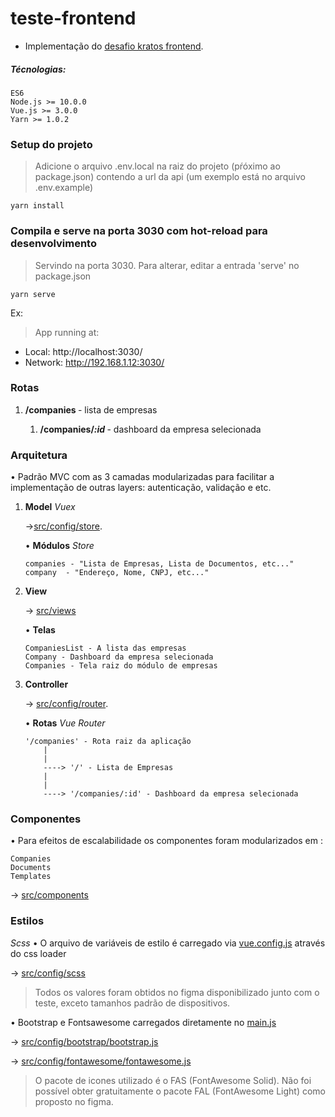 # teste-frontend
* Implementação do [desafio kratos frontend](https://github.com/somoskratos/test-frontend "kratos frontend").

##### Técnologias:
```
ES6
Node.js >= 10.0.0
Vue.js >= 3.0.0 
Yarn >= 1.0.2
```
### Setup do projeto
> Adicione o arquivo .env.local na raiz do projeto (pŕóximo ao package.json) contendo a url da api (um exemplo está no arquivo .env.example)

``` 
yarn install
```

### Compila e serve na porta 3030 com hot-reload para desenvolvimento
> Servindo na porta 3030. Para alterar, editar a entrada 'serve' no package.json

```
yarn serve
```
Ex:
>App running at:
  - Local:   http://localhost:3030/
  - Network: http://192.168.1.12:3030/

### Rotas 
<ol>
<li><b>/companies </b> - lista de empresas</li>
	<ol>
	<li><b>/companies/<i>:id</i> </b> - dashboard da empresa selecionada</li>
	</ol>
</ol>

### Arquitetura
• Padrão MVC com as 3 camadas modularizadas para facilitar a implementação de outras layers: autenticação, validação e etc.

<html>
<ol>
<li> <b>Model</b> <i>Vuex</i>

->[src/config/store](https://github.com/Thrashattack/test-frontend/tree/teste-carlos-cunha/src/config/store "src/config/store").

• <b>Módulos</b> <i>Store</i>

``` 
companies - "Lista de Empresas, Lista de Documentos, etc..." 
company  - "Endereço, Nome, CNPJ, etc..." 
``` 

</li> 
<li> <b>View</b> 

-> [src/views](https://github.com/Thrashattack/test-frontend/tree/teste-carlos-cunha/src/views "src/views")

• <b>Telas</b>

```
CompaniesList - A lista das empresas
Company - Dashboard da empresa selecionada
Companies - Tela raiz do módulo de empresas
```

</li>
<li> <b>Controller</b>

-> [src/config/router](https://github.com/Thrashattack/test-frontend/tree/teste-carlos-cunha/src/config/router "src/config/router").

• <b>Rotas</b> <i>Vue Router</i>

```
'/companies' - Rota raiz da aplicação
	|
	|
	----> '/' - Lista de Empresas
	|
	|
	----> '/companies/:id' - Dashboard da empresa selecionada
```

</li>
</ol>

### Componentes

• Para efeitos de escalabilidade os componentes foram modularizados em :
```
Companies
Documents
Templates
```
-> [src/components](https://github.com/Thrashattack/test-frontend/tree/teste-carlos-cunha/src/components "src/components")

### Estilos 
<i>Scss</i>
• O arquivo de variáveis de estilo é carregado via [vue.config.js](https://github.com/Thrashattack/test-frontend/blob/teste-carlos-cunha/vue.config.js) através do css loader

-> [src/config/scss](https://github.com/Thrashattack/test-frontend/tree/teste-carlos-cunha/src/config/scss "src/config/scss")

> Todos os valores foram obtidos no figma disponibilizado junto com o teste, exceto tamanhos padrão de dispositivos.

• Bootstrap e Fontsawesome carregados diretamente no [main.js](https://github.com/Thrashattack/test-frontend/blob/teste-carlos-cunha/src/main.js "main.js")

-> [src/config/bootstrap/bootstrap.js](https://github.com/Thrashattack/test-frontend/tree/teste-carlos-cunha/src/config/bootstrap/bootstrap.js "src/config/bootstrap/boostrap.js")

-> [src/config/fontawesome/fontawesome.js](https://github.com/Thrashattack/test-frontend/tree/teste-carlos-cunha/src/config/fontawesome/fontawesome.js "src/config/fontawesome/fontawesome.js")

> O pacote de icones utilizado é o FAS (FontAwesome Solid). Não foi possível obter gratuitamente o pacote FAL (FontAwesome Light) como proposto no figma.



[kratosfrontend]: https://github.com/somoskratos/test-frontend "kratos frontend"
[src/config/store]: https://github.com/Thrashattack/test-frontend/tree/teste-carlos-cunha/src/config/store "src/config/store"
[src/views]: https://github.com/Thrashattack/test-frontend/tree/teste-carlos-cunha/src/views "src/views"
[src/config/router]: https://github.com/Thrashattack/test-frontend/tree/teste-carlos-cunha/src/config/router "src/config/router"
[src/config/scss]: https://github.com/Thrashattack/test-frontend/tree/teste-carlos-cunha/src/config/scss "src/config/scss"
[vue.config.js]: https://github.com/Thrashattack/test-frontend/blob/teste-carlos-cunha/vue.config.js "vue.config.js"
[main.js]: https://github.com/Thrashattack/test-frontend/blob/teste-carlos-cunha/src/main.js "main.js"
[src/config/bootstrap/bootstrap.js]: https://github.com/Thrashattack/test-frontend/tree/teste-carlos-cunha/src/config/bootstrap/bootstrap.js "src/config/bootstrap/boostrap.js"
[src/config/fontawesome/fontawesome.js]: https://github.com/Thrashattack/test-frontend/tree/teste-carlos-cunha/src/config/fontawesome/fontawesome.js "src/config/fontawesome/fontawesome.js"


